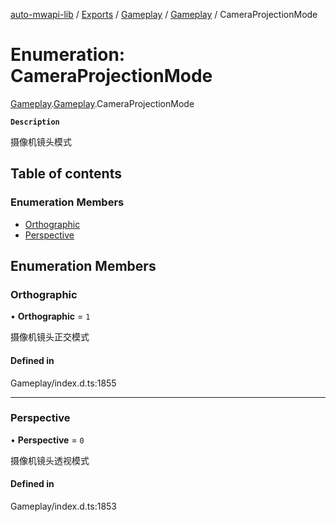 [auto-mwapi-lib](../README.md) / [Exports](../modules.md) / [Gameplay](../modules/Gameplay.md) / [Gameplay](../modules/Gameplay.Gameplay.md) / CameraProjectionMode

# Enumeration: CameraProjectionMode

[Gameplay](../modules/Gameplay.md).[Gameplay](../modules/Gameplay.Gameplay.md).CameraProjectionMode

**`Description`**

摄像机镜头模式

## Table of contents

### Enumeration Members

- [Orthographic](Gameplay.Gameplay.CameraProjectionMode.md#orthographic)
- [Perspective](Gameplay.Gameplay.CameraProjectionMode.md#perspective)

## Enumeration Members

### Orthographic

• **Orthographic** = `1`

摄像机镜头正交模式

#### Defined in

Gameplay/index.d.ts:1855

---

### Perspective

• **Perspective** = `0`

摄像机镜头透视模式

#### Defined in

Gameplay/index.d.ts:1853
